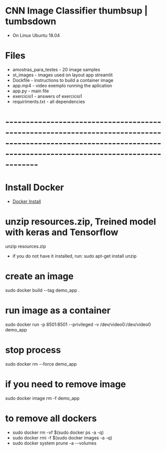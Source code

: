 # CNN Image Classifier thumbsup | tumbsdown
* On Linux Ubuntu 18.04

 
# Files
* amostras_para_testes - 20 image samples 
* st_images - images used on layout app streamlit
* Dockfile - instructions to build a container image
* app.mp4 - video exemplo running the aplication 
* app.py - main file
* exercicio1 - answers of exercicio1
* requiriments.txt - all dependencies

# ----------------------------------------------------------------------------------------------------------------------------------------------------------------
# Install Docker

* [Docker Install](https://docs.docker.com/engine/install/ubuntu/)

# unzip resources.zip, Treined model with keras and Tensorflow
unzip resources.zip

* if you do not have it installed, run: sudo apt-get install unzip
# create an image
sudo docker build --tag demo_app .

# run image as a container
sudo docker run -p 8501:8501 --privileged -v /dev/video0:/dev/video0  demo_app

# stop process
sudo docker rm --force demo_app

# if you need to remove image
sudo docker image rm -f demo_app

# to remove all dockers
* sudo docker rm -vf $(sudo docker ps -a -q)
* sudo docker rmi -f $(sudo docker images -a -q)
* sudo docker system prune -a --volumes



